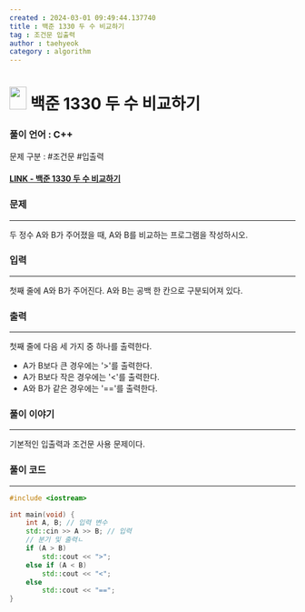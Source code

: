 ```yaml
---
created : 2024-03-01 09:49:44.137740
title : 백준 1330 두 수 비교하기
tag : 조건문 입출력
author : taehyeok
category : algorithm
---
```

# <img src="https://d2gd6pc034wcta.cloudfront.net/tier/1.svg" width="30" height="40"> 백준 1330 두 수 비교하기


### 풀이 언어 : C++

문제 구분 : #조건문 #입출력
#### [LINK - 백준 1330 두 수 비교하기](https://www.acmicpc.net/problem/1330)

### 문제

<hr>


두 정수 A와 B가 주어졌을 때, A와 B를 비교하는 프로그램을 작성하시오.

### 입력

<hr>


첫째 줄에 A와 B가 주어진다. A와 B는 공백 한 칸으로 구분되어져 있다.
### 출력

<hr>


첫째 줄에 다음 세 가지 중 하나를 출력한다.

- A가 B보다 큰 경우에는 '>'를 출력한다.
- A가 B보다 작은 경우에는 '<'를 출력한다.
- A와 B가 같은 경우에는 '=='를 출력한다.

### 풀이 이야기

<hr>


기본적인 입출력과 조건문 사용 문제이다.

### 풀이 코드

<hr>


``` c++
#include <iostream>

int main(void) {
    int A, B; // 입력 변수
    std::cin >> A >> B; // 입력
    // 분기 및 출력ㄴ
    if (A > B)
        std::cout << ">";
    else if (A < B)
        std::cout << "<";
    else
        std::cout << "==";
}
```
